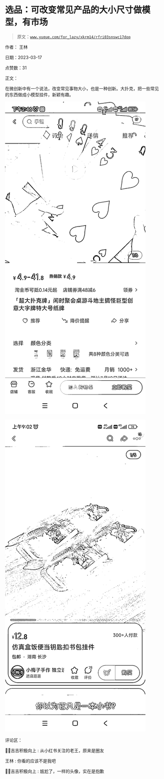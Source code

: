 # 选品：可改变常见产品的大小尺寸做模型，有市场

> 原文：[`www.yuque.com/for_lazy/xkrm14/rfri03snswc17dop`](https://www.yuque.com/for_lazy/xkrm14/rfri03snswc17dop)

作者： 王林

日期：2023-03-17

点赞数：31

正文：

在微创新中有一个说法，改变常见事物大小，也是一种创新。大扑克，把一些常见的东西做成小模型挂件，新颖有趣。

![](img/ead4907be12030db5017c2bdbc3cf366.png)

![](img/e9c30e678b82e1f6a326a3e0db6014cb.png)  

评论区：

💪🏻吉吉积极向上 : 从小红书关注的老王，原来是圈友

王林 : 你看的应该不是我吧

💪🏻吉吉积极向上 : 尴尬了，一样的头像，实在是抱歉

